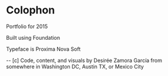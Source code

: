 # Colophon

Portfolio for 2015

Built using Foundation

Typeface is Proxima Nova Soft

--
[c] Code, content, and visuals by Desirée Zamora García from somewhere in Washington DC, Austin TX, or Mexico City
